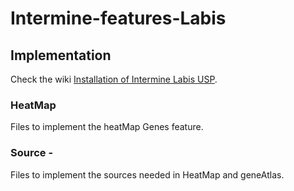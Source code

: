 # Intermine-features-Labis

## Implementation

Check the wiki [Installation of Intermine Labis USP](http://200.144.244.208:6677/LABIS_wiki/doku.php?id=labiscomp:intermine "Labis USP intermine").

### HeatMap
	
Files to implement the heatMap Genes feature.

### Source - 

Files to implement the sources needed in HeatMap and geneAtlas.